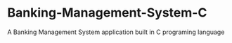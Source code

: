 # Banking-Management-System-C
A Banking Management System application built in C programing language
